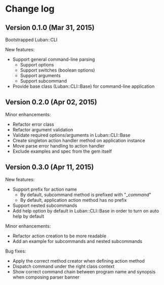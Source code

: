 # Change log

## Version 0.1.0 (Mar 31, 2015)

Bootstrapped Luban::CLI

New features:
  * Support general command-line parsing
    * Support options
    * Support switches (boolean options)
    * Support arguments
    * Support subcommand
  * Provide base class (Luban::CLI::Base) for command-line application

## Version 0.2.0 (Apr 02, 2015)

Minor enhancements:
  * Refactor error class
  * Refactor argument validation
  * Validate required options/arguments in Luban::CLI::Base
  * Create singleton action handler method on application instance
  * Move parse error handling to action handler
  * Exclude examples and spec from the gem itself

## Version 0.3.0 (Apr 11, 2015)

New features:
  * Support prefix for action name
    * By default, subcommand method is prefixed with "__command_"
    * By default, application action method has no prefix
  * Support nested subcommands
  * Add help option by default in Luban::CLI::Base in order to turn on auto help by default

Minor enhancements:
  * Refactor action creation to be more readable
  * Add an example for subcommands and nested subcommands

Bug fixes:
  * Apply the correct method creator when defining action method
  * Dispatch command under the right class context
  * Show correct command chain between program name and synopsis when composing parser banner
